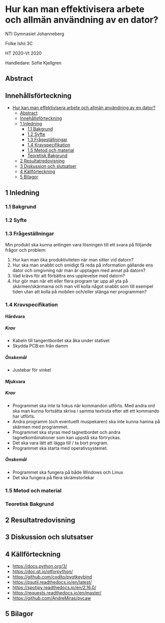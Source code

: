 # Hur kan man effektivisera arbete och allmän användning av en dator?

NTI Gymnasiet Johanneberg

Folke Ishii 3C

HT 2020-Vt 2020

Handledare: Sofie Kjellgren

## Abstract

## Innehållsförteckning

- [Hur kan man effektivisera arbete och allmän användning av en dator?](#hur-kan-man-effektivisera-arbete-och-allmän-användning-av-en-dator?)
  * [Abstract](#abstract)
  * [Innehållsförteckning](#innehållsförteckning)
  * [1 Inledning](#1-inledning)
    + [1.1 Bakgrund](#11-bakgrund)
    + [1.2 Syfte](#12-syfte)
    + [1.3 Frågeställningar](#13-frågeställningar)
    + [1.4 Kravspecifikation](#14-kravspecifikation)
    + [1.5 Metod och material](#15-metod-och-material)
    + [Teoretisk Bakgrund](#teoretisk-bakgrund)
  * [2 Resultatredovisning](#2-resultatredovisning)
  * [3 Diskussion och slutsatser](#3-diskussion-och-slutsatser)
  * [4 Källförteckning](#4-källförteckning)
  * [5 Bilagor](#5-bilagor)


## 1 Inledning

### 1.1 Bakgrund

### 1.2 Syfte

### 1.3 Frågeställningar

Min produkt ska kunna antingen vara lösningen till ett svara på följande frågor och problem:

1. Hur kan man öka produktiviteten när man sitter vid datorn?
2. Hur ska man snabbt och smidigt få reda på information gällande ens dator och omgivning när man är upptagen med annat på datorn?
3. Vad krävs för att förbättra ens upplevelse med datorn?
4. Hur gör man när ett eller flera program tar upp all yta på skärmen/skärmarna och man vill kolla något snabbt som till exempel tiden utan att kolla på mobilen och/eller stänga ner programmen?

### 1.4 Kravspecifikation

#### Hårdvara

##### Krav

* Kabeln till tangentbordet ska åka under stativet
* Skydda PCB:en från damm

##### Önskemål

* Justebar för vinkel

#### Mjukvara

##### Krav

* Programmet ska inte ta fokus när kommandon utförts. Med andra ord ska man kunna fortsätta skriva i samma textruta efter att ett kommando har utförts.
* Andra programm (och eventuellt muspekaren) ska inte kunna hamna på skärmen med programmet.
* Programmet ska styras med tagnetbordet och andra tagnetkombinationer som kan uppstå ska förtryckas.
* Det ska vara lätt att lägga till / ta bort program.
* Programmet ska starta med operativsystemet.

##### Önskemål

* Programmet ska fungera på både Windows och Linux
* Det ska fungera på flera skrämstorlekar

### 1.5 Metod och material

### Teoretisk Bakgrund

## 2 Resultatredovisning

## 3 Diskussion och slutsatser

## 4 Källförteckning

* https://docs.python.org/3/
* https://doc.qt.io/qtforpython/
* https://github.com/codito/pyqtkeybind
* https://psutil.readthedocs.io/en/latest/
* https://spotipy.readthedocs.io/en/2.16.0/
* https://requests.readthedocs.io/en/master/
* https://github.com/AndreMiras/pycaw

## 5 Bilagor